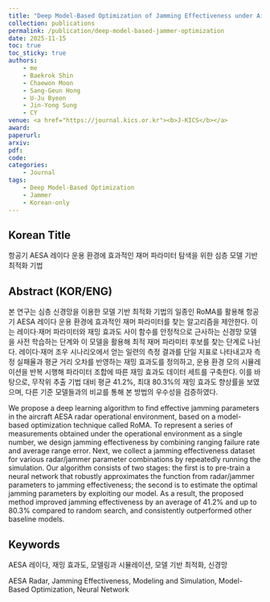 ```yaml
---
title: "Deep Model-Based Optimization of Jamming Effectiveness under Aircraft AESA Radar Operational Environment"
collection: publications
permalink: /publication/deep-model-based-jammer-optimization
date: 2025-11-15
toc: true
toc_sticky: true
authors:
    - me
    - Baekrok Shin
    - Chaewon Moon
    - Sang-Geun Hong
    - U-Ju Byeon
    - Jin-Yong Sung
    - CY
venue: <a href="https://journal.kics.or.kr"><b>J-KICS</b></a>
award: 
paperurl: 
arxiv: 
pdf: 
code:
categories: 
    - Journal
tags:
    - Deep Model-Based Optimization
    - Jammer
    - Korean-only
---
```


## Korean Title

항공기 AESA 레이다 운용 환경에 효과적인 재머 파라미터 탐색을 위한 심층 모델 기반 최적화 기법

## Abstract (KOR/ENG)

본 연구는 심층 신경망을 이용한 모델 기반 최적화 기법의 일종인 RoMA를 활용해 항공기 AESA 레이다 운용 환경에 효과적인 재머 파라미터를 찾는 알고리즘을 제안한다. 이는 레이다·재머 파라미터와 재밍 효과도 사이 함수를 안정적으로 근사하는 신경망 모델을 사전 학습하는 단계와 이 모델을 활용해 최적 재머 파라미터 후보를 찾는 단계로 나뉜다. 레이다·재머 조우 시나리오에서 얻는 일련의 측정 결과를 단일 지표로 나타내고자 측정 실패율과 평균 거리 오차를 반영하는 재밍 효과도를 정의하고, 운용 환경 모의 시뮬레이션을 반복 시행해 파라미터 조합에 따른 재밍 효과도 데이터 세트를 구축한다. 이를 바탕으로, 무작위 추출 기법 대비 평균 41.2%, 최대 80.3%의 재밍 효과도 향상률을 보였으며, 다른 기준 모델들과의 비교를 통해 본 방법의 우수성을 검증하였다.

We propose a deep learning algorithm to find effective jamming parameters in the aircraft AESA radar operational environment, based on a model-based optimization technique called RoMA. To represent a series of measurements obtained under the operational environment as a single number, we design jamming effectiveness by combining ranging failure rate and average range error. Next, we collect a jamming effectiveness dataset for various radar/jammer parameter combinations by repeatedly running the simulation. Our algorithm consists of two stages: the first is to pre-train a neural network that robustly approximates the function from radar/jammer parameters to jamming effectiveness; the second is to estimate the optimal jamming parameters by exploiting our model. As a result, the proposed method improved jamming effectiveness by an average of 41.2% and up to 80.3% compared to random search, and consistently outperformed other baseline models.

## Keywords

AESA 레이다, 재밍 효과도, 모델링과 시뮬레이션, 모델 기반 최적화, 신경망

AESA Radar, Jamming Effectiveness, Modeling and Simulation, Model-Based Optimization, Neural Network